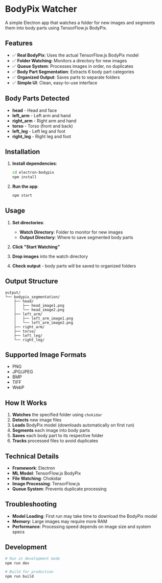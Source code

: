 # BodyPix Watcher

A simple Electron app that watches a folder for new images and segments them into body parts using TensorFlow.js BodyPix.

## Features

- ✅ **Real BodyPix**: Uses the actual TensorFlow.js BodyPix model
- ✅ **Folder Watching**: Monitors a directory for new images
- ✅ **Queue System**: Processes images in order, no duplicates
- ✅ **Body Part Segmentation**: Extracts 6 body part categories
- ✅ **Organized Output**: Saves parts to separate folders
- ✅ **Simple UI**: Clean, easy-to-use interface

## Body Parts Detected

- **head** - Head and face
- **left_arm** - Left arm and hand
- **right_arm** - Right arm and hand  
- **torso** - Torso (front and back)
- **left_leg** - Left leg and foot
- **right_leg** - Right leg and foot

## Installation

1. **Install dependencies**:
   ```bash
   cd electron-bodypix
   npm install
   ```

2. **Run the app**:
   ```bash
   npm start
   ```

## Usage

1. **Set directories**:
   - **Watch Directory**: Folder to monitor for new images
   - **Output Directory**: Where to save segmented body parts

2. **Click "Start Watching"**

3. **Drop images** into the watch directory

4. **Check output** - body parts will be saved to organized folders

## Output Structure

```
output/
└── bodypix_segmentation/
    ├── head/
    │   ├── head_image1.png
    │   └── head_image2.png
    ├── left_arm/
    │   ├── left_arm_image1.png
    │   └── left_arm_image2.png
    ├── right_arm/
    ├── torso/
    ├── left_leg/
    └── right_leg/
```

## Supported Image Formats

- PNG
- JPG/JPEG
- BMP
- TIFF
- WebP

## How It Works

1. **Watches** the specified folder using `chokidar`
2. **Detects** new image files
3. **Loads** BodyPix model (downloads automatically on first run)
4. **Segments** each image into body parts
5. **Saves** each body part to its respective folder
6. **Tracks** processed files to avoid duplicates

## Technical Details

- **Framework**: Electron
- **ML Model**: TensorFlow.js BodyPix
- **File Watching**: Chokidar
- **Image Processing**: TensorFlow.js
- **Queue System**: Prevents duplicate processing

## Troubleshooting

- **Model Loading**: First run may take time to download the BodyPix model
- **Memory**: Large images may require more RAM
- **Performance**: Processing speed depends on image size and system specs

## Development

```bash
# Run in development mode
npm run dev

# Build for production
npm run build
```

